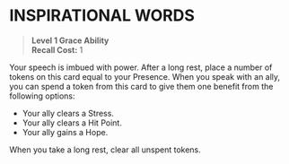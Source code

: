 ﻿---
tags:
  - Ability
  - CharacterOption
name: 'INSPIRATIONAL WORDS'
level: 1
domain: 'Grace'
type: 'Ability'
recall: '1'
description: 'Your speech is imbued with power. After a long rest, place a number of tokens on this card equal to your Presence. When you speak with an ally, you can spend a token from this card to give them one benefit from the following options:

- Your ally clears a Stress.
- Your ally clears a Hit Point.
- Your ally gains a Hope.

When you take a long rest, clear all unspent tokens.'
---
# INSPIRATIONAL WORDS

> **Level 1 Grace Ability**  
> **Recall Cost:** 1

Your speech is imbued with power. After a long rest, place a number of tokens on this card equal to your Presence. When you speak with an ally, you can spend a token from this card to give them one benefit from the following options:

- Your ally clears a Stress.
- Your ally clears a Hit Point.
- Your ally gains a Hope.

When you take a long rest, clear all unspent tokens.
